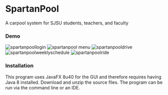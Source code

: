 # SpartanPool
A carpool system for SJSU students, teachers, and faculty

### Demo
![spartanpoollogin](https://user-images.githubusercontent.com/14061153/27006813-fef2c3c0-4df3-11e7-9525-303277d0e0a9.gif)
![spartanpool menu](https://user-images.githubusercontent.com/14061153/27006815-0618fa0c-4df4-11e7-99f1-1f91e8cfe947.png)
![spartanpooldrive](https://user-images.githubusercontent.com/14061153/27006820-1043d09c-4df4-11e7-8494-b53b82face39.png)
![spartanpoolweeklyschedule](https://user-images.githubusercontent.com/14061153/27006823-16235442-4df4-11e7-9346-728f47f61adb.png)
![spartanpoolride](https://user-images.githubusercontent.com/14061153/27006825-1bcaf5d0-4df4-11e7-8745-b3766ab2cea1.png)

### Installation
This program uses JavaFX 8u40 for the GUI and therefore requires having Java 8 installed. Download and unzip the source files. The program can be run via the command line or an IDE. 

